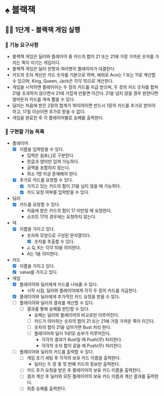 # ♠️ 블랙잭

## ☝🏻 1단계 - 블랙잭 게임 실행

### 🎯 기능 요구사항
- 블랙잭 게임은 딜러와 플레이어 중 카드의 합이 21 또는 21에 가장 가까운 숫자를 가지는 쪽이 이기는 게임이다.
- 블랙잭 게임은 딜러 한명과 여러명의 플레이어가 대결한다.
- 카드의 숫자 계산은 카드 숫자를 기본으로 하며, 예외로 Ace는 1 또는 11로 계산할 수 있으며, King, Queen, Jack은 각각 10으로 계산한다.
- 게임을 시작하면 플레이어는 두 장의 카드를 지급 받으며, 두 장의 카드 숫자를 합쳐 21을 초과하지 않으면서 21에 가깝게 만들면 이긴다. 21을 넘지 않을 경우 원한다면 얼마든지 카드를 계속 뽑을 수 있다.
- 딜러는 처음에 받은 2장의 합계가 16이하이면 반드시 1장의 카드를 추가로 받아야 하고, 17점 이상이면 추가로 받을 수 없다.
- 게임을 완료한 후 각 플레이어별로 승패를 출력한다.


### 🦕 구현할 기능 목록
- 플레이어
  - [x] 이름을 입력받을 수 있다.
    - 입력은 쉽표(,)로 구분한다.
    - 한글과 영어만 입력 가능하다.
    - 공백을 포함하지 않는다.
    - 최소 1명 이상 존재해야 한다.
  - [x] 추가로 카드를 요청할 수 있다.
    - [x] 가지고 있는 카드의 합이 21을 넘지 않을 때 가능하다.
    - [x] 카드 요청 여부를 입력받을 수 있다.
    
- 딜러
  - [x] 카드를 요청할 수 있다.
    - 처음에 받은 카드의 합이 17 미만일 때 요청한다.
    - 소프트 17의 경우에는 요청하지 않는다.

- 덱
  - [x] 이름을 가지고 있다.
    - 숫자와 모양으로 구성된 문자열이다.
      - [x] 숫자를 추출할 수 있다.
    - J, Q, K는 각각 10을 의미한다.
    - A는 1을 의미한다.

- 카드
  - [x] 이름을 가지고 있다.
  - [x] value를 가지고 있다.

- 게임
  - [x] 플레이어와 딜러에게 카드를 나눠줄 수 있다.
    - 시작 시점, 딜러와 플레이어에게 각각 두 장의 카드를 지급한다.
  - [x] 플레이어와 딜러에게 추가적인 카드 요청을 받을 수 있다.
  - [ ] 플레이어와 딜러의 결과를 계산할 수 있다.
    - [ ] 결과를 통해 승패를 판단할 수 있다.
      - 승패는 딜러와 플레이어의 비교로만 이루어진다.
      - [ ] 카드가 의미하는 숫자의 합이 21 또는 21에 가장 가까운 쪽이 이긴다.
      - [ ] 숫자의 합이 21을 넘어가면 Bust 처리 한다.
      - [ ] 플레이어와 딜러 1대1로 승부가 이루어진다. 
        - 각각의 결과가 Bust일 때 Push(무) 처리한다.
        - 각각의 숫자 합이 같을 때 Push(무) 처리한다.
  - [ ] 플레이어와 딜러의 카드를 출력할 수 있다.
    - [ ] 게임 초기 세팅 후 각각의 보유 카드 이름을 출력한다.
      - 딜러는 두 장 중 첫 번째 카드의 정보만 출력한다.
    - [ ] 카드 추가 요청을 받은 후 플레이어의 보유 카드 이름을 출력한다.
    - [ ] 결과 계산 후 딜러와 모든 플레이어의 보유 카드 이름과 계산 결과를 출력한다.
    - [ ] 최종 승패를 출력한다.
